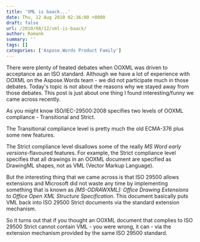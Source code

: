 ```yaml
---
title: 'VML is baack...'
date: Thu, 12 Aug 2010 02:36:00 +0000
draft: false
url: /2010/08/12/vml-is-baack/
author: Romank
summary: ''
tags: []
categories: ['Aspose.Words Product Family']
---
```


There were plenty of heated debates when OOXML was driven to acceptance as an ISO standard. Although we have a lot of experience with OOXML on the Aspose.Words team - we did not participate much in those debates. Today's topic is not about the reasons why we stayed away from those debates. This post is just about one thing I found interesting/funny we came across recently.

As you might know ISO/IEC-29500:2008 specifies two levels of OOXML compliance - Transitional and Strict.

The Transitional compliance level is pretty much the old ECMA-376 plus some new features.

The Strict compliance level disallows some of the really _MS Word early versions_\-flavoured features. For example, the Strict compliance level specifies that all drawings in an OOXML document are specified as DrawingML shapes, not as VML (Vector Markup Language).

But the interesting thing that we came across is that ISO 29500 allows extensions and Microsoft did not waste any time by implementing something that is known as _\[MS-ODRAWXML\]: Office Drawing Extensions to Office Open XML Structure Specification_. This document basically puts VML back into ISO 29500 Strict documents via the standard extension mechanism.

So it turns out that if you thought an OOXML document that complies to ISO 29500 Strict cannot contain VML - you were wrong, it can - via the extension mechanism provided by the same ISO 29500 standard.








